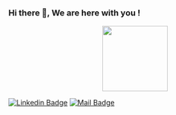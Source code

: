 ### Hi there 👋, We are here with you !


<p align="center">
<img align="center" src="https://media.giphy.com/media/1fhj2FW0661V3Nb2Me/giphy.gif" width="130">
<br>
  
  
[![Linkedin Badge](https://img.shields.io/badge/LinkedIn-0077B5?style=for-the-badge&logo=linkedin&logoColor=white)](https://www.linkedin.com/in/muhammad-salman-12feb1998) 
[![Mail Badge](https://img.shields.io/badge/Gmail-D14836?style=for-the-badge&logo=gmail&logoColor=white)](mailto:msalman1221998@gmail.com)
